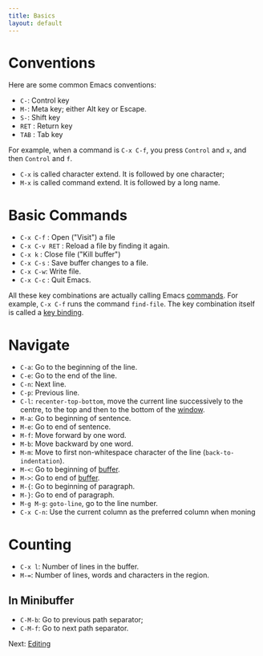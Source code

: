 ```yaml
---
title: Basics
layout: default
---
```


# Conventions
Here are some common Emacs conventions:

- `C-`: Control key
- `M-`: Meta key; either Alt key or Escape.
- `S-`: Shift key
- `RET` : Return key
- `TAB` : Tab key

For example, when a command is `C-x C-f`, you press `Control` and `x`, and then `Control` and `f`.

- `C-x` is called character extend.  It is followed by one character;
- `M-x` is called command extend.  It is followed by a long name.

# Basic Commands

- `C-x C-f` : Open ("Visit") a file
- `C-x C-v RET` : Reload a file by finding it again.
- `C-x k` : Close file ("Kill buffer")
- `C-x C-s` : Save buffer changes to a file.
- `C-x C-w`: Write file.
- `C-x C-c` : Quit Emacs.

All these key combinations are actually calling Emacs [commands](commands.html).  For example, `C-x C-f` runs the command `find-file`.  The key combination itself is called a [key binding](key-bindings.html).

# Navigate

- `C-a`: Go to the beginning of the line.
- `C-e`: Go to the end of the line.
- `C-n`: Next line.
- `C-p`: Previous line.
- `C-l`: `recenter-top-bottom`, move the current line successively to the centre, to the top and then to the bottom of the [window](window.html).
- `M-a`: Go to beginning of sentence.
- `M-e`: Go to end of sentence.
- `M-f`: Move forward by one word.
- `M-b`: Move backward by one word.
- `M-m`: Move to first non-whitespace character of the line (`back-to-indentation`).
- `M-<`: Go to beginning of [buffer](buffer.html).
- `M->`: Go to end of [buffer](buffer.html).
- `M-{`: Go to beginning of paragraph.
- `M-}`: Go to end of paragraph.
- `M-g M-g`: `goto-line`, go to the line number.
- `C-x C-n`: Use the current column as the preferred column when moning


# Counting

- `C-x l`: Number of lines in the buffer.
- `M-=`: Number of lines, words and characters in the region.

## In Minibuffer

- `C-M-b`: Go to previous path separator;
- `C-M-f`: Go to next path separator.

Next: [Editing](editing.html)
